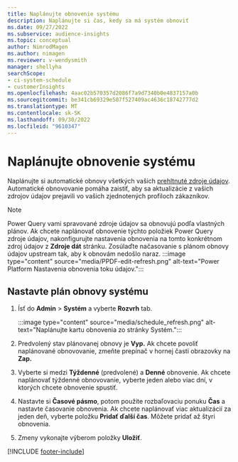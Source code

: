 ```yaml
---
title: Naplánujte obnovenie systému
description: Naplánujte si čas, kedy sa má systém obnoviť
ms.date: 09/27/2022
ms.subservice: audience-insights
ms.topic: conceptual
author: NimrodMagen
ms.author: nimagen
ms.reviewer: v-wendysmith
manager: shellyha
searchScope:
- ci-system-schedule
- customerInsights
ms.openlocfilehash: 4aac02b570357d2086f7a9d7340b0e4837157a0b
ms.sourcegitcommit: be341cb69329e507f527409ac4636c18742777d2
ms.translationtype: MT
ms.contentlocale: sk-SK
ms.lasthandoff: 09/30/2022
ms.locfileid: "9610347"
---
```

# <a name="schedule-system-refresh"></a>Naplánujte obnovenie systému

Naplánujte si automatické obnovy všetkých vašich [prehltnuté zdroje údajov](data-sources.md). Automatické obnovovanie pomáha zaistiť, aby sa aktualizácie z vašich zdrojov údajov prejavili vo vašich zjednotených profiloch zákazníkov.

> [!NOTE]
> Power Query vami spravované zdroje údajov sa obnovujú podľa vlastných plánov. Ak chcete naplánovať obnovenie týchto položiek Power Query zdroje údajov, nakonfigurujte nastavenia obnovenia na tomto konkrétnom zdroj údajov z **Zdroje dát** stránku. Zosúlaďte načasovanie s plánom obnovy údajov upstream tak, aby k obnovám nedošlo naraz.
> :::image type="content" source="media/PPDF-edit-refresh.png" alt-text="Power Platform Nastavenia obnovenia toku údajov.":::

## <a name="set-system-refresh-schedule"></a>Nastavte plán obnovy systému

1. Ísť do **Admin** > **Systém** a vyberte **Rozvrh** tab.

   :::image type="content" source="media/schedule_refresh.png" alt-text="Naplánujte kartu obnovenia zo stránky Systém.":::

1. Predvolený stav plánovanej obnovy je **Vyp.** Ak chcete povoliť naplánované obnovovanie, zmeňte prepínač v hornej časti obrazovky na **Zap.**

1. Vyberte si medzi **Týždenné** (predvolené) a **Denné** obnovenie. Ak chcete naplánovať týždenné obnovovanie, vyberte jeden alebo viac dní, v ktorých chcete obnovenie spustiť.

1. Nastavte si **Časové pásmo**, potom použite rozbaľovaciu ponuku **Čas** a nastavte časovanie obnovenia. Ak chcete naplánovať viac aktualizácií za jeden deň, vyberte položku **Pridať ďalší čas**. Môžete pridať až štyri obnovenia.

1. Zmeny vykonajte výberom položky **Uložiť**.

[!INCLUDE [footer-include](includes/footer-banner.md)]
